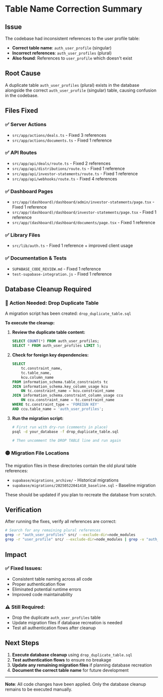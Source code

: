 # Table Name Correction Summary

## Issue
The codebase had inconsistent references to the user profile table:
- **Correct table name**: `auth_user_profile` (singular)
- **Incorrect references**: `auth_user_profiles` (plural)
- **Also found**: References to `user_profile` which doesn't exist

## Root Cause
A duplicate table `auth_user_profiles` (plural) exists in the database alongside the correct `auth_user_profile` (singular) table, causing confusion in the codebase.

## Files Fixed

### ✅ **Server Actions**
- `src/app/actions/deals.ts` - Fixed 3 references
- `src/app/actions/documents.ts` - Fixed 1 reference

### ✅ **API Routes** 
- `src/app/api/deals/route.ts` - Fixed 2 references
- `src/app/api/distributions/route.ts` - Fixed 1 reference
- `src/app/api/investor-statements/route.ts` - Fixed 1 reference
- `src/app/api/webhooks/route.ts` - Fixed 4 references

### ✅ **Dashboard Pages**
- `src/app/(dashboard)/dashboard/admin/investor-statements/page.tsx` - Fixed 1 reference
- `src/app/(dashboard)/dashboard/investor-statements/page.tsx` - Fixed 1 reference
- `src/app/(dashboard)/dashboard/documents/page.tsx` - Fixed 1 reference

### ✅ **Library Files**
- `src/lib/auth.ts` - Fixed 1 reference + improved client usage

### ✅ **Documentation & Tests**
- `SUPABASE_CODE_REVIEW.md` - Fixed 1 reference
- `test-supabase-integration.js` - Fixed 1 reference

## Database Cleanup Required

### 🔴 **Action Needed: Drop Duplicate Table**

A migration script has been created: `drop_duplicate_table.sql`

**To execute the cleanup:**

1. **Review the duplicate table content:**
   ```sql
   SELECT COUNT(*) FROM auth_user_profiles;
   SELECT * FROM auth_user_profiles LIMIT 5;
   ```

2. **Check for foreign key dependencies:**
   ```sql
   SELECT 
       tc.constraint_name,
       tc.table_name,
       kcu.column_name
   FROM information_schema.table_constraints tc
   JOIN information_schema.key_column_usage kcu 
       ON tc.constraint_name = kcu.constraint_name
   JOIN information_schema.constraint_column_usage ccu 
       ON ccu.constraint_name = tc.constraint_name
   WHERE tc.constraint_type = 'FOREIGN KEY'
   AND ccu.table_name = 'auth_user_profiles';
   ```

3. **Run the migration script:**
   ```bash
   # First run with dry-run (comments in place)
   psql -d your_database -f drop_duplicate_table.sql
   
   # Then uncomment the DROP TABLE line and run again
   ```

### 🟡 **Migration File Locations**
The migration files in these directories contain the old plural table references:
- `supabase/migrations_archive/` - Historical migrations
- `supabase/migrations/20250522041410_baseline.sql` - Baseline migration

These should be updated if you plan to recreate the database from scratch.

## Verification

After running the fixes, verify all references are correct:

```bash
# Search for any remaining plural references
grep -r "auth_user_profiles" src/ --exclude-dir=node_modules
grep -r "user_profile" src/ --exclude-dir=node_modules | grep -v "auth_user_profile"
```

## Impact

### ✅ **Fixed Issues:**
- Consistent table naming across all code
- Proper authentication flow 
- Eliminated potential runtime errors
- Improved code maintainability

### ⚠️ **Still Required:**
- Drop the duplicate `auth_user_profiles` table
- Update migration files if database recreation is needed
- Test all authentication flows after cleanup

## Next Steps

1. **Execute database cleanup** using `drop_duplicate_table.sql`
2. **Test authentication flows** to ensure no breakage
3. **Update any remaining migration files** if planning database recreation
4. **Document the correct table name** for future development

---

**Note**: All code changes have been applied. Only the database cleanup remains to be executed manually.